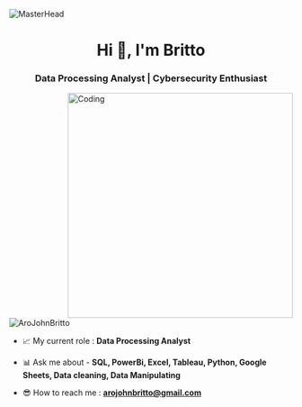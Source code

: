 ![MasterHead](https://nodusanalytics.com/wp-content/uploads/2021/03/bi-dashboard-for-website.gif)
<h1 align="center">Hi 👋, I'm Britto </h1>
<h3 align="center">Data Processing Analyst | Cybersecurity Enthusiast</h3>
<img align="right" alt="Coding" width="400" src="https://images.squarespace-cdn.com/content/v1/5769fc401b631bab1addb2ab/1541580611624-TE64QGKRJG8SWAIUS7NS/coding-freak.gif">

<p align="left"> <img src="https://komarev.com/ghpvc/?username=AroJohnBritto&label=Profile%20views&color=brightgreen&style=plastic" alt="AroJohnBritto" /> </p>


- 📈 My current role : **Data Processing Analyst**

- 📊 Ask me about - **SQL, PowerBi, Excel, Tableau, Python, Google Sheets, Data cleaning, Data Manipulating**

- 😎 How to reach me : **arojohnbritto@gmail.com**
